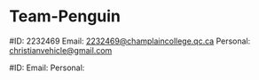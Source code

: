 # Team-Penguin

#ID: 2232469
Email: 2232469@champlaincollege.qc.ca
Personal: christianvehicle@gmail.com

#ID:
Email:
Personal:
